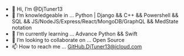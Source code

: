 - 👋 Hi, I’m @DjTuner13
- 👀 I’m knowledgeable in ... Python | Django && C++ && Powershell && SQL && JS/NodeJS/Express/React/MongoDB/GraphQL && MedState notation
- 🌱 I’m currently learning ... Advance Python && Swift
- 💞️ I’m looking to collaborate on ... Open Source
- 📫 How to reach me ... GitHub.DjTuner13@icloud.com

<!---
DjTuner13/DjTuner13 is a ✨ special ✨ repository because its `README.md` (this file) appears on your GitHub profile.
You can click the Preview link to take a look at your changes.
--->
